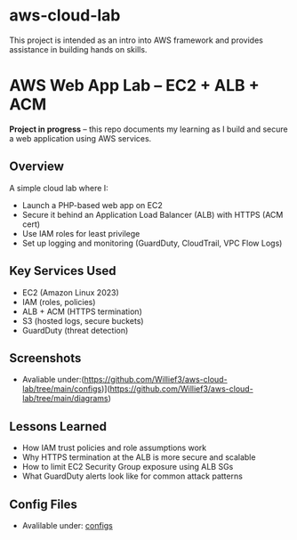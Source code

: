 # aws-cloud-lab
This project is intended as an intro into AWS framework and provides assistance in building hands on skills. 

# AWS Web App Lab – EC2 + ALB + ACM

**Project in progress** – this repo documents my learning as I build and secure a web application using AWS services.

## Overview

A simple cloud lab where I:
- Launch a PHP-based web app on EC2
- Secure it behind an Application Load Balancer (ALB) with HTTPS (ACM cert)
- Use IAM roles for least privilege
- Set up logging and monitoring (GuardDuty, CloudTrail, VPC Flow Logs)

## Key Services Used

- EC2 (Amazon Linux 2023)
- IAM (roles, policies)
- ALB + ACM (HTTPS termination)
- S3 (hosted logs, secure buckets)
- GuardDuty (threat detection)

## Screenshots

- Avaliable under:(https://github.com/Willief3/aws-cloud-lab/tree/main/configs)](https://github.com/Willief3/aws-cloud-lab/tree/main/diagrams)

##  Lessons Learned

- How IAM trust policies and role assumptions work
- Why HTTPS termination at the ALB is more secure and scalable
- How to limit EC2 Security Group exposure using ALB SGs
- What GuardDuty alerts look like for common attack patterns

## Config Files

- Avalilable under: [configs](https://github.com/Willief3/aws-cloud-lab/tree/main/configs)



